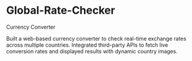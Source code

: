 # Global-Rate-Checker
Currency Converter

 Built a web-based currency converter to check real-time exchange rates across multiple countries.
 Integrated third-party APIs to fetch live conversion rates and displayed results with dynamic country images.
